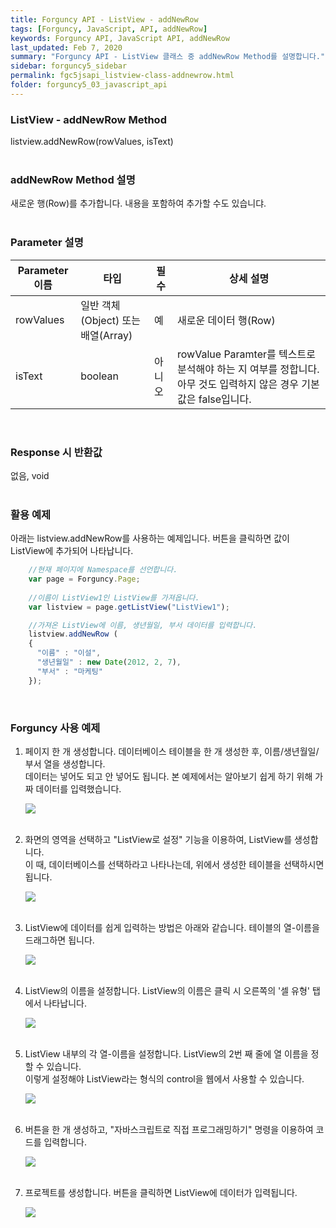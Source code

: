 ```yaml
---
title: Forguncy API - ListView - addNewRow
tags: [Forguncy, JavaScript, API, addNewRow]
keywords: Forguncy API, JavaScript API, addNewRow
last_updated: Feb 7, 2020
summary: "Forguncy API - ListView 클래스 중 addNewRow Method를 설명합니다."
sidebar: forguncy5_sidebar
permalink: fgc5jsapi_listview-class-addnewrow.html
folder: forguncy5_03_javascript_api
---
```


### ListView - addNewRow Method
listview.addNewRow(rowValues, isText)
<br /><br />

### addNewRow Method 설명
새로운 행(Row)를 추가합니다. 내용을 포함하여 추가할 수도 있습니댜.
<br /><br />

### Parameter 설명

| Parameter 이름 | 타입 | 필수 | 상세 설명 |
| --- | --- | --- | --- |
| rowValues | 일반 객체(Object) 또는 배열(Array) | 예	| 새로운 데이터 행(Row) |
| isText | boolean | 아니오	| rowValue Paramter를 텍스트로 분석해야 하는 지 여부를 정합니다. 아무 것도 입력하지 않은 경우 기본 값은 false입니다. |

<br />

### Response 시 반환값
없음, void
<br /><br />

### 활용 예제
아래는 listview.addNewRow를 사용하는 예제입니다. 버튼을 클릭하면 값이 ListView에 추가되어 나타납니다.
<br />

~~~javascript
    //현재 페이지에 Namespace를 선언합니다.
    var page = Forguncy.Page;
    
    //이름이 ListView1인 ListView를 가져옵니다.
    var listview = page.getListView("ListView1");

    //가져온 ListView에 이름, 생년월일, 부서 데이터를 입력합니다.
    listview.addNewRow (
    {
      "이름" : "이설",
      "생년월일" : new Date(2012, 2, 7),
      "부서" : "마케팅"
    });
~~~

<br />

### Forguncy 사용 예제

1. 페이지 한 개 생성합니다. 데이터베이스 테이블을 한 개 생성한 후, 이름/생년월일/부서 열을 생성합니다.<br />
  데이터는 넣어도 되고 안 넣어도 됩니다. 본 예제에서는 알아보기 쉽게 하기 위해 가짜 데이터를 입력했습니다.

    ![]({{site.url}}/images/forguncy5/ex-ss_listview-addnewrow01.png)
    <br /><br />

2. 화면의 영역을 선택하고 "ListView로 설정" 기능을 이용하여, ListView를 생성합니다.<br />
  이 때, 데이터베이스를 선택하라고 나타나는데, 위에서 생성한 테이블을 선택하시면 됩니다.

    ![]({{site.url}}/images/forguncy5/ex-ss_listview-addnewrow02.png)
    <br /><br />

3. ListView에 데이터를 쉽게 입력하는 방법은 아래와 같습니다. 테이블의 열-이름을 드래그하면 됩니다.

    ![]({{site.url}}/images/forguncy5/ex-ss_listview-addnewrow03.gif)
    <br /><br />

4. ListView의 이름을 설정합니다. ListView의 이름은 클릭 시 오른쪽의 '셀 유형' 탭에서 나타납니다.

    ![]({{site.url}}/images/forguncy5/ex-ss_listview-addnewrow04.png)
    <br /><br />

5. ListView 내부의 각 열-이름을 설정합니다. ListView의 2번 째 줄에 열 이름을 정할 수 있습니다.<br />
  이렇게 설정해야 ListView라는 형식의 control을 웹에서 사용할 수 있습니다.

    ![]({{site.url}}/images/forguncy5/ex-ss_listview-addnewrow05.png)
    <br /><br />

6. 버튼을 한 개 생성하고, "자바스크립트로 직접 프로그래밍하기" 명령을 이용하여 코드를 입력합니다.

    ![]({{site.url}}/images/forguncy5/ex-ss_listview-addnewrow06.png)
    <br /><br />

7. 프로젝트를 생성합니다. 버튼을 클릭하면 ListView에 데이터가 입력됩니다.

    ![]({{site.url}}/images/forguncy5/ex-ss_listview-addnewrow07.gif)

<br /><br />
